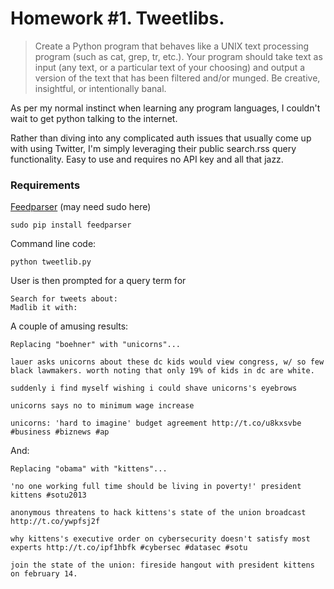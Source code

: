 # Homework #1. Tweetlibs.
>Create a Python program that behaves like a UNIX text processing program (such as cat, grep, tr, etc.). Your program should take text as input (any text, or a particular text of your choosing) and output a version of the text that has been filtered and/or munged. Be creative, insightful, or intentionally banal.

As per my normal instinct when learning any program languages, I couldn't wait to get python talking to the internet.

Rather than diving into any complicated auth issues that usually come up with using Twitter, I'm simply leveraging their public search.rss query functionality. Easy to use and requires no API key and all that jazz. 

### Requirements

[Feedparser](http://code.google.com/p/feedparser/) (may need sudo here)

	sudo pip install feedparser

Command line code: 

	python tweetlib.py
	
User is then prompted for a query term for 

	Search for tweets about:
	Madlib it with:
	
A couple of amusing results:
	
	Replacing "boehner" with "unicorns"...
	
	lauer asks unicorns about these dc kids would view congress, w/ so few black lawmakers. worth noting that only 19% of kids in dc are white.
	
	suddenly i find myself wishing i could shave unicorns's eyebrows
	
	unicorns says no to minimum wage increase
	
	unicorns: 'hard to imagine' budget agreement http://t.co/u8kxsvbe #business #biznews #ap
	
And:

	Replacing "obama" with "kittens"...
	
	'no one working full time should be living in poverty!' president kittens #sotu2013
	
	anonymous threatens to hack kittens's state of the union broadcast http://t.co/ywpfsj2f
	
	why kittens's executive order on cybersecurity doesn't satisfy most experts http://t.co/ipf1hbfk #cybersec #datasec #sotu
	
	join the state of the union: fireside hangout with president kittens on february 14.
